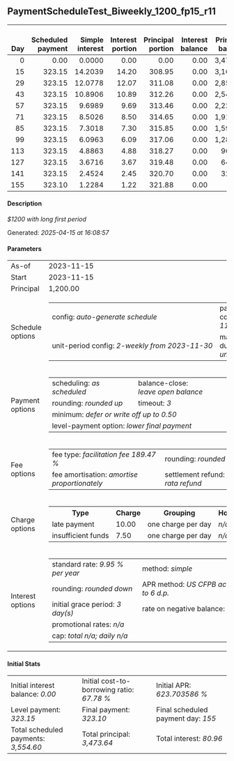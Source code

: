 <h2>PaymentScheduleTest_Biweekly_1200_fp15_r11</h2><table><thead style="vertical-align: bottom;"><th style="text-align: right;">Day</th><th style="text-align: right;">Scheduled payment</th><th style="text-align: right;">Simple interest</th><th style="text-align: right;">Interest portion</th><th style="text-align: right;">Principal portion</th><th style="text-align: right;">Interest balance</th><th style="text-align: right;">Principal balance</th><th style="text-align: right;">Total simple interest</th><th style="text-align: right;">Total interest</th><th style="text-align: right;">Total principal</th></thead><tr style="text-align: right;"><td class="ci00">0</td><td class="ci01" style="white-space: nowrap;">0.00</td><td class="ci02">0.0000</td><td class="ci03">0.00</td><td class="ci04">0.00</td><td class="ci05">0.00</td><td class="ci06">3,473.64</td><td class="ci07">0.0000</td><td class="ci08">0.00</td><td class="ci09">0.00</td></tr><tr style="text-align: right;"><td class="ci00">15</td><td class="ci01" style="white-space: nowrap;">323.15</td><td class="ci02">14.2039</td><td class="ci03">14.20</td><td class="ci04">308.95</td><td class="ci05">0.00</td><td class="ci06">3,164.69</td><td class="ci07">14.2039</td><td class="ci08">14.20</td><td class="ci09">308.95</td></tr><tr style="text-align: right;"><td class="ci00">29</td><td class="ci01" style="white-space: nowrap;">323.15</td><td class="ci02">12.0778</td><td class="ci03">12.07</td><td class="ci04">311.08</td><td class="ci05">0.00</td><td class="ci06">2,853.61</td><td class="ci07">26.2817</td><td class="ci08">26.27</td><td class="ci09">620.03</td></tr><tr style="text-align: right;"><td class="ci00">43</td><td class="ci01" style="white-space: nowrap;">323.15</td><td class="ci02">10.8906</td><td class="ci03">10.89</td><td class="ci04">312.26</td><td class="ci05">0.00</td><td class="ci06">2,541.35</td><td class="ci07">37.1723</td><td class="ci08">37.16</td><td class="ci09">932.29</td></tr><tr style="text-align: right;"><td class="ci00">57</td><td class="ci01" style="white-space: nowrap;">323.15</td><td class="ci02">9.6989</td><td class="ci03">9.69</td><td class="ci04">313.46</td><td class="ci05">0.00</td><td class="ci06">2,227.89</td><td class="ci07">46.8712</td><td class="ci08">46.85</td><td class="ci09">1,245.75</td></tr><tr style="text-align: right;"><td class="ci00">71</td><td class="ci01" style="white-space: nowrap;">323.15</td><td class="ci02">8.5026</td><td class="ci03">8.50</td><td class="ci04">314.65</td><td class="ci05">0.00</td><td class="ci06">1,913.24</td><td class="ci07">55.3738</td><td class="ci08">55.35</td><td class="ci09">1,560.40</td></tr><tr style="text-align: right;"><td class="ci00">85</td><td class="ci01" style="white-space: nowrap;">323.15</td><td class="ci02">7.3018</td><td class="ci03">7.30</td><td class="ci04">315.85</td><td class="ci05">0.00</td><td class="ci06">1,597.39</td><td class="ci07">62.6756</td><td class="ci08">62.65</td><td class="ci09">1,876.25</td></tr><tr style="text-align: right;"><td class="ci00">99</td><td class="ci01" style="white-space: nowrap;">323.15</td><td class="ci02">6.0963</td><td class="ci03">6.09</td><td class="ci04">317.06</td><td class="ci05">0.00</td><td class="ci06">1,280.33</td><td class="ci07">68.7719</td><td class="ci08">68.74</td><td class="ci09">2,193.31</td></tr><tr style="text-align: right;"><td class="ci00">113</td><td class="ci01" style="white-space: nowrap;">323.15</td><td class="ci02">4.8863</td><td class="ci03">4.88</td><td class="ci04">318.27</td><td class="ci05">0.00</td><td class="ci06">962.06</td><td class="ci07">73.6582</td><td class="ci08">73.62</td><td class="ci09">2,511.58</td></tr><tr style="text-align: right;"><td class="ci00">127</td><td class="ci01" style="white-space: nowrap;">323.15</td><td class="ci02">3.6716</td><td class="ci03">3.67</td><td class="ci04">319.48</td><td class="ci05">0.00</td><td class="ci06">642.58</td><td class="ci07">77.3299</td><td class="ci08">77.29</td><td class="ci09">2,831.06</td></tr><tr style="text-align: right;"><td class="ci00">141</td><td class="ci01" style="white-space: nowrap;">323.15</td><td class="ci02">2.4524</td><td class="ci03">2.45</td><td class="ci04">320.70</td><td class="ci05">0.00</td><td class="ci06">321.88</td><td class="ci07">79.7823</td><td class="ci08">79.74</td><td class="ci09">3,151.76</td></tr><tr style="text-align: right;"><td class="ci00">155</td><td class="ci01" style="white-space: nowrap;">323.10</td><td class="ci02">1.2284</td><td class="ci03">1.22</td><td class="ci04">321.88</td><td class="ci05">0.00</td><td class="ci06">0.00</td><td class="ci07">81.0107</td><td class="ci08">80.96</td><td class="ci09">3,473.64</td></tr></table><p><h4>Description</h4><i>$1200 with long first period</i></p><p>Generated: <i>2025-04-15 at 16:08:57</i></p><h4>Parameters</h4><table><tr><td>As-of</td><td>2023-11-15</td></tr><tr><td>Start</td><td>2023-11-15</td></tr><tr><td>Principal</td><td>1,200.00</td></tr><tr><td>Schedule options</td><td><table><tr><td>config: <i>auto-generate schedule</i></td><td>payment count: <i>11</i></td></tr><tr><td style="white-space: nowrap;">unit-period config: <i>2-weekly from 2023-11-30</i></td><td>max duration: <i>unlimited</i></td></tr></table></td></tr><tr><td>Payment options</td><td><table><tr><td>scheduling: <i>as scheduled</i></td><td>balance-close: <i>leave&nbsp;open&nbsp;balance</i></td></tr><tr><td>rounding: <i>rounded up</i></td><td>timeout: <i>3</i></td></tr><tr><td colspan='2'>minimum: <i>defer&nbsp;or&nbsp;write&nbsp;off&nbsp;up&nbsp;to&nbsp;0.50</i></td></tr><tr><td colspan='2'>level-payment option: <i>lower&nbsp;final&nbsp;payment</i></td></tr></table></td></tr><tr><td>Fee options</td><td><table><tr><td>fee type: <i><i>facilitation fee</i> 189.47 %</i></td><td>rounding: <i>rounded down</i></td></tr><tr><td>fee amortisation: <i>amortise proportionately</i></td><td>settlement refund: <i>pro-rata refund</i></td></tr></table></td></tr><tr><td>Charge options</td><td><table><tr><th>Type</th><th>Charge</th><th>Grouping</th><th>Holidays</th></tr><tr><td>late payment</td><td>10.00</td><td>one charge per day</td><td><i>n/a</i></td></tr><tr><td>insufficient funds</td><td>7.50</td><td>one charge per day</td><td><i>n/a</i></td></tr></table></td></tr><tr><td>Interest options</td><td><table><tr><td>standard rate: <i>9.95 % per year</i></td><td>method: <i>simple</i></td></tr><tr><td>rounding: <i>rounded down</i></td><td>APR method: <i>US CFPB actuarial to 6 d.p.</i></td></tr><tr><td>initial grace period: <i>3 day(s)</i></td><td>rate on negative balance: <i>zero</i></td></tr><tr><td colspan="2">promotional rates: <i><i>n/a</i></i></td></tr><tr><td colspan="2">cap: <i>total <i>n/a</i>; daily <i>n/a</i></td></tr></table></td></tr></table><h4>Initial Stats</h4><table><tr><td>Initial interest balance: <i>0.00</i></td><td>Initial cost-to-borrowing ratio: <i>67.78 %</i></td><td>Initial APR: <i>623.703586 %</i></td></tr><tr><td>Level payment: <i>323.15</i></td><td>Final payment: <i>323.10</i></td><td>Final scheduled payment day: <i>155</i></td></tr><tr><td>Total scheduled payments: <i>3,554.60</i></td><td>Total principal: <i>3,473.64</i></td><td>Total interest: <i>80.96</i></td></tr></table>